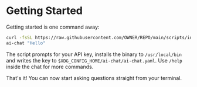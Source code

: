 # Getting Started

Getting started is one command away:

```bash
curl -fsSL https://raw.githubusercontent.com/OWNER/REPO/main/scripts/install.sh | bash
ai-chat "Hello"
```
The script prompts for your API key, installs the binary to `/usr/local/bin` and writes the key to `$XDG_CONFIG_HOME/ai-chat/ai-chat.yaml`.
Use `/help` inside the chat for more commands.

That's it! You can now start asking questions straight from your terminal.
